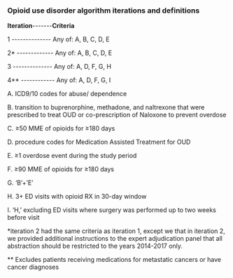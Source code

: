 ### Opioid use disorder algorithm iterations and definitions

**Iteration**-------**Criteria**

1		--------------	Any of: A, B, C, D, E

2*	-------------  Any of: A, B, C, D, E

3	  --------------  Any of: A, D, F, G, H

4**	------------  Any of: A, D, F, G, I

A.	ICD9/10 codes for abuse/ dependence

B.	transition to buprenorphine, methadone, and naltrexone that were prescribed to treat OUD or co-prescription of Naloxone to prevent overdose

C.	≥50 MME of opioids for ≥180 days

D.	procedure codes for Medication Assisted Treatment for OUD

E.	≥1 overdose event during the study period

F.	≥90 MME of opioids for ≥180 days

G.	‘B’+’E’

H.	3+ ED visits with opioid RX in 30-day window 

I.	‘H,’ excluding ED visits where surgery was performed up to two weeks before visit

*iteration 2 had the same criteria as iteration 1, except we that in iteration 2, we provided additional instructions to the expert adjudication panel that all abstraction should be restricted to the years 2014-2017 only.

** Excludes patients receiving medications for metastatic cancers or have cancer diagnoses



